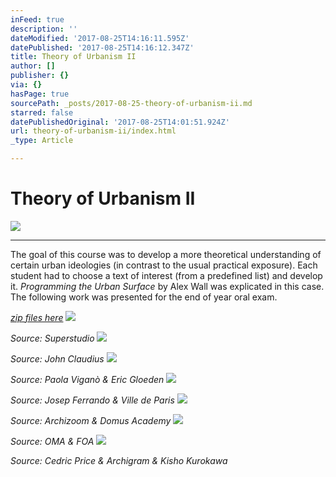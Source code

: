 ```yaml
---
inFeed: true
description: ''
dateModified: '2017-08-25T14:16:11.595Z'
datePublished: '2017-08-25T14:16:12.347Z'
title: Theory of Urbanism II
author: []
publisher: {}
via: {}
hasPage: true
sourcePath: _posts/2017-08-25-theory-of-urbanism-ii.md
starred: false
datePublishedOriginal: '2017-08-25T14:01:51.924Z'
url: theory-of-urbanism-ii/index.html
_type: Article

---
```

# Theory of Urbanism II
![](https://the-grid-user-content.s3-us-west-2.amazonaws.com/a37dfab7-5f8e-4fa6-8a3e-d29143e3e090.jpg)

---

The goal of this course was to develop a more theoretical understanding of certain urban ideologies (in contrast to the usual practical exposure). Each student had to choose a text of interest (from a predefined list) and develop it. _Programming the Urban Surface_ by Alex Wall was explicated in this case. The following work was presented for the end of year oral exam.

_[zip files here][0]_
![](https://the-grid-user-content.s3-us-west-2.amazonaws.com/c976dc9a-c43e-44d8-9b19-1eab3dfeda4d.jpg)

_Source: Superstudio_
![](https://the-grid-user-content.s3-us-west-2.amazonaws.com/fe61e71b-10e9-4618-aee4-48065e211caa.jpg)

_Source: John Claudius_
![](https://the-grid-user-content.s3-us-west-2.amazonaws.com/6e2952de-f083-4391-8eca-e59253bcdae8.jpg)

_Source: Paola Viganò & Eric Gloeden_
![](https://the-grid-user-content.s3-us-west-2.amazonaws.com/f2eacbc8-428d-49d6-86e2-03fb1c82c13b.jpg)

_Source: Josep Ferrando & Ville de Paris_
![](https://the-grid-user-content.s3-us-west-2.amazonaws.com/598c4539-4484-40ea-b95f-8c43e7c530a8.jpg)

_Source: Archizoom & Domus Academy_
![](https://the-grid-user-content.s3-us-west-2.amazonaws.com/f052f55c-564b-4238-8aaa-b54fe1697b01.jpg)

_Source: OMA & FOA_
![](https://the-grid-user-content.s3-us-west-2.amazonaws.com/bbaa53de-742e-4a8e-a623-388584b005dd.jpg)

_Source: Cedric Price & Archigram & Kisho Kurokawa_

[0]: https://drive.google.com/open?id=0Bz-bSUCMZAQ7U01IVXZnZUh1RkU "zip file"
